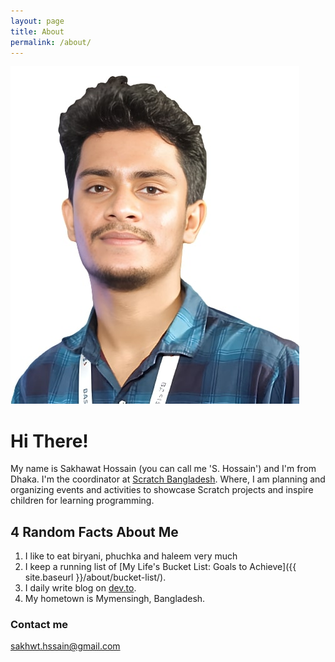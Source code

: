 ```yaml
---
layout: page
title: About
permalink: /about/
---
```


![photo](https://raw.githubusercontent.com/shrudra/blog/master/images/photo_sakhsain.jpg)

# Hi There!

My name is Sakhawat Hossain (you can call me 'S. Hossain') and I'm from Dhaka. I'm the coordinator at [Scratch Bangladesh](https://scratchbangladesh.com/). Where, I am planning and organizing events and activities to showcase Scratch projects and inspire children for learning programming.

## 4 Random Facts About Me

1. I like to eat biryani, phuchka and haleem very much
2. I keep a running list of [My Life's Bucket List: Goals to Achieve]({{ site.baseurl }}/about/bucket-list/).
3. I daily write blog on [dev.to](https://dev.to/shrudra).
4. My hometown is Mymensingh, Bangladesh.


### Contact me

[sakhwt.hssain@gmail.com](mailto:sakhwt.hssain@gmail.com)

